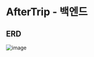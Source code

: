 # AfterTrip - 백엔드
## ERD
![image](https://user-images.githubusercontent.com/86969518/235579689-081d9b6a-db78-4905-a6d6-2466e5ec540a.png)
